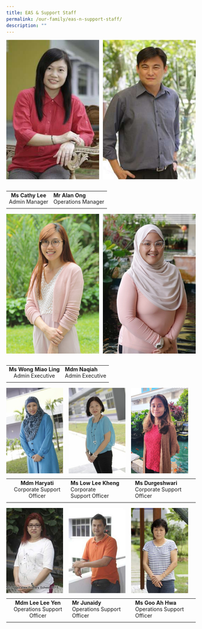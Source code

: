 ```yaml
---
title: EAS & Support Staff
permalink: /our-family/eas-n-support-staff/
description: ""
---
```

<img src="/images/ea1.jpg" style="width:49%" align=left>
<img src="/images/ea2.jpg" style="width:49%" align=right>
<br clear="left"><br>

|   |   |
|:-:|---|
| **Ms Cathy Lee**  <br>Admin Manager  | **Mr Alan Ong**  <br>Operations Manager  |
|   |   |

<img src="/images/ea3.jpeg" style="width:49%" align=left>
<img src="/images/ea4.jpg" style="width:49%" align=right>
<br clear="left"><br>

|   |   |
|:-:|---|
| **Ms Wong Miao Ling**<br>Admin Executive  | **Mdm Naqiah**<br>Admin Executive  |
|   |   |

<img src="/images/ea5.jpg" style="width:30%;margin-right:15px;" align = "left">
<img src="/images/ea6.jpg" style="width:30%;margin-right:15px;" align = "left">
<img src="/images/ea7.jpg" style="width:30%;margin-right:15px;" align = "left">
<br clear="left">

|   |   |   |
|:-:|---|---|
| **Mdm Haryati**<br>Corporate Support Officer  | **Ms Low Lee Kheng**<br>Corporate Support Officer  | **Ms Durgeshwari**<br>Corporate Support Officer  |
|   |   |   |

<img src="/images/ea8.jpg" style="width:30%;margin-right:15px;" align = "left">
<img src="/images/ea9.jpg" style="width:30%;margin-right:15px;" align = "left">
<img src="/images/ea10.jpg" style="width:30%;margin-right:15px;" align = "left">
<br clear="left">

|   |   |   |
|:-:|---|---|
| **Mdm Lee Lee Yen**<br>Operations Support Officer  | **Mr Junaidy**  <br>Operations Support Officer  | **Ms Goo Ah Hwa**<br>Operations Support Officer  |
|   |   |   |